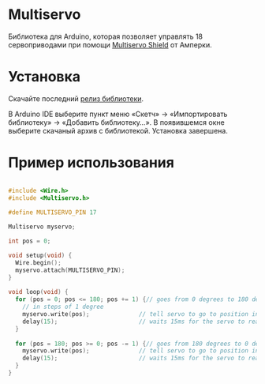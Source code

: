 Multiservo
==========

Библиотека для Arduino, которая позволяет управлять 18 сервоприводами при
помощи [Multiservo Shield](http://amperka.ru/product/arduino-multiservo-shield)
от Амперки.

Установка
=========

Скачайте последний [релиз библиотеки](https://github.com/amperka/Multiservo/releases/download/1.0.1/multiservo-1.0.1.zip).

В Arduino IDE выберите пункт меню «Скетч» → «Импортировать библиотеку» →
«Добавить библиотеку…». В появившемся окне выберите скачаный архив с
библиотекой. Установка завершена.

Пример использования
====================

```cpp

#include <Wire.h>
#include <Multiservo.h>

#define MULTISERVO_PIN 17
 
Multiservo myservo;

int pos = 0;

void setup(void) {
  Wire.begin();
  myservo.attach(MULTISERVO_PIN);
}
 
void loop(void) {
  for (pos = 0; pos <= 180; pos += 1) {// goes from 0 degrees to 180 degrees
    // in steps of 1 degree
    myservo.write(pos);              // tell servo to go to position in variable 'pos'
    delay(15);                       // waits 15ms for the servo to reach the position
  }
  
  for (pos = 180; pos >= 0; pos -= 1) {// goes from 180 degrees to 0 degrees
    myservo.write(pos);              // tell servo to go to position in variable 'pos'
    delay(15);                       // waits 15ms for the servo to reach the position
  }
}
```
